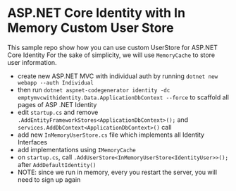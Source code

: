 # ASP.NET Core Identity with In Memory Custom User Store
This sample repo show how you can use custom UserStore for ASP.NET Core Identity
For the sake of simplicity, we will use `MemoryCache` to store user information. 

- create new ASP.NET MVC with individual auth by running `dotnet new webapp --auth Individual`
- then run `dotnet aspnet-codegenerator identity -dc emptymvcwithidentity.Data.ApplicationDbContext --force` to scaffold all pages of ASP .NET Identity
- edit `startup.cs` and remove `.AddEntityFrameworkStores<ApplicationDbContext>();` and `services.AddDbContext<ApplicationDbContext>()` call
- add new `InMemoryUserStore.cs` file which implements all Identity Interfaces
- add implementations using `IMemoryCache`
- on `startup.cs`, call `.AddUserStore<InMemoryUserStore<IdentityUser>>();` after `AddDefaultIdentity()`
- NOTE: since we run in memory, every you restart the server, you will need to sign up again
